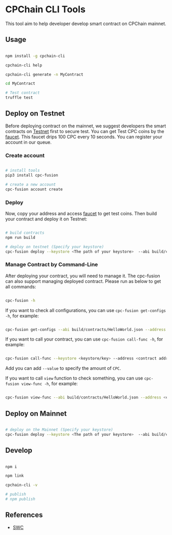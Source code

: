 # CPChain CLI Tools

This tool aim to help developer develop smart contract on CPChain mainnet.

## Usage

```bash

npm install -g cpchain-cli

cpchain-cli help

cpchain-cli generate -n MyContract

cd MyContract

# Test contract
truffle test

```

## Deploy on Testnet

Before deploying contract on the mainnet, we suggest developers the smart contracts on [Testnet](https://testnet.cpchain.io/#/) first to secure test. You can get Test CPC coins by the [faucet](https://testnet.cpchain.io/#/faucet). This faucet drips 100 CPC every 10 seconds. You can register your account in our queue.

### Create account

```bash

# install tools
pip3 install cpc-fusion

# create a new account
cpc-fusion account create

```

### Deploy

Now, copy your address and access [faucet](https://testnet.cpchain.io/#/faucet) to get test coins. Then build your contract and deploy it on Testnet:

```bash

# build contracts
npm run build

# deploy on testnet (Specify your keystore)
cpc-fusion deploy --keystore <The path of your keystore>  --abi build/contracts/MyContract.json --endpoint https://civilian.testnet.cpchain.io --chainID 41


```

### Manage Contract by Command-Line

After deploying your contract, you will need to manage it. The cpc-fusion can also support managing deployed contract. Please run as below to get all commands:

```bash

cpc-fusion -h

```

If you want to check all configurations, you can use `cpc-fusion get-configs -h`, for example:

```bash

cpc-fusion get-configs --abi build/contracts/HelloWorld.json --address <contract address>

```

If you want to call your contract, you can use `cpc-fusion call-func -h`, for example:

```bash

cpc-fusion call-func --keystore <keystore/key> --address <contract address> --abi build/contracts/HelloWorld.json --function <function name> --parameters <parameters>

```

Add you can add `--value` to specify the amount of `CPC`.

If you want to call `view` function to check something, you can use `cpc-fusion view-func -h`, for example:

```bash

cpc-fusion view-func --abi build/contracts/HelloWorld.json --address <contract address> --function <function name> --parameters <parameters>

```

## Deploy on Mainnet

```bash

# deploy on the Mainnet (Specify your keystore)
cpc-fusion deploy --keystore <The path of your keystore>  --abi build/contracts/MyContract.json

```

## Develop

```bash

npm i

npm link

cpchain-cli -v

# publish
# npm publish

```

## References

+ [SWC](https://swc.rs/docs/getting-started)
